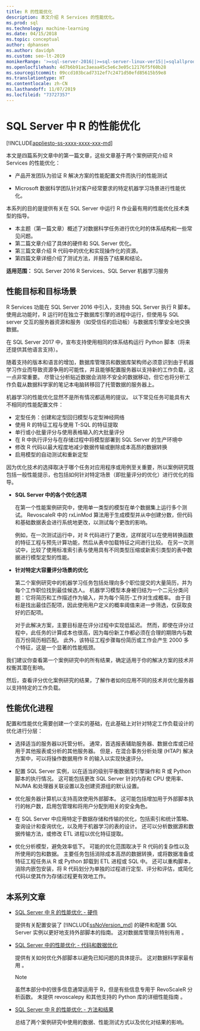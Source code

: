 ```yaml
---
title: R 的性能优化
description: 本文介绍 R Services 的性能优化。
ms.prod: sql
ms.technology: machine-learning
ms.date: 04/15/2018
ms.topic: conceptual
author: dphansen
ms.author: davidph
ms.custom: seo-lt-2019
monikerRange: '>=sql-server-2016||>=sql-server-linux-ver15||=sqlallproducts-allversions'
ms.openlocfilehash: 4d7b6b91ac3aeaa45c5e6c3e05c12176f5f60b28
ms.sourcegitcommit: 09ccd103bcad7312ef7c2471d50efd85615b59e8
ms.translationtype: HT
ms.contentlocale: zh-CN
ms.lasthandoff: 11/07/2019
ms.locfileid: "73727357"
---
```

# <a name="performance-tuning-for-r-in-sql-server"></a>SQL Server 中 R 的性能优化
[!INCLUDE[appliesto-ss-xxxx-xxxx-xxx-md](../../includes/appliesto-ss-xxxx-xxxx-xxx-md.md)]

本文是四篇系列文章中的第一篇文章，这些文章基于两个案例研究介绍 R Services 的性能优化：

- 产品开发团队为验证 R 解决方案的性能配置文件而执行的性能测试

- Microsoft 数据科学团队针对客户经常要求的特定机器学习场景进行性能优化。

本系列的目的是提供有关在 SQL Server 中运行 R 作业最有用的性能优化技术类型的指导。

+ 本主题（第一篇文章）概述了对数据科学任务进行优化时的体系结构和一些常见问题。
+ 第二篇文章介绍了具体的硬件和 SQL Server 优化。
+ 第三篇文章介绍 R 代码中的优化和实现操作化的资源。
+ 第四篇文章详细介绍了测试方法，并报告了结果和结论。

**适用范围：** SQL Server 2016 R Services、SQL Server 机器学习服务

## <a name="performance-goals-and-targeted-scenarios"></a>性能目标和目标场景

R Services 功能在 SQL Server 2016 中引入，支持由 SQL Server 执行 R 脚本。 使用此功能时，R 运行时在独立于数据库引擎的进程中运行，但使用与 SQL server 交互的服务器资源和服务（如受信任的启动板）与数据库引擎安全地交换数据。

在 SQL Server 2017 中，宣布支持使用相同的体系结构运行 Python 脚本（将来还提供其他语言支持）。

随着支持的版本和语言的增加，数据库管理员和数据库架构师必须意识到由于机器学习作业而导致资源争用的可能性，并且能够配置服务器以支持新的工作负载，这一点非常重要。 尽管让分析贴近数据会消除不安全的数据移动，但它也将分析工作负载从数据科学家的笔记本电脑转移回了托管数据的服务器上。

机器学习的性能优化显然不是所有情况都适用的提议。 以下常见任务可能具有大不相同的性能配置文件：

- 定型任务：创建和定型回归模型与定型神经网络
- 使用 R 的特征工程与使用 T-SQL 的特征提取
- 单行或小批量评分与使用表格输入的大批量评分
- 在 R 中执行评分与在存储过程中将模型部署到 SQL Server 的生产环境中
- 修改 R 代码以最大程度地减少数据传输或删除成本高昂的数据转换
- 启用模型的自动测试和重新定型

因为优化技术的选择取决于哪个任务对应用程序或用例至关重要，所以案例研究既包括一般性能提示，也包括如何针对特定场景（即批量评分的优化）进行优化的指导。

+ **SQL Server 中的各个优化选项**

    在第一个性能案例研究中，使用单一类型的模型在单个数据集上运行多个测试。 RevoscaleR 中的 rxLinMod 算法用于生成模型并从中创建分数，但代码和基础数据表会进行系统地更改，以测试每个更改的影响。

    例如，在一次测试运行中，对 R 代码进行了更改，这样就可以在使用转换函数的特征工程与预先计算功能，然后从表中加载特征之间进行比较。 在另一次测试中，比较了使用标准索引表与使用具有不同类型压缩或新索引类型的表中数据进行模型定型的性能。

+ **针对特定大容量评分场景的优化**

    第二个案例研究中的机器学习任务包括处理向多个职位提交的大量简历，并为每个工作职位找到最佳候选人。 机器学习模型本身被归结为一个二元分类问题：它将简历和工作描述作为输入，并为每个简历-工作对生成概率。 由于目标是找出最佳匹配项，因此使用用户定义的概率阈值来进一步筛选，仅获取良好的匹配项。

    对于此解决方案，主要目标是在评分过程中实现低延迟。 然而，即使在评分过程中，此任务的计算成本也很高，因为每份新工作都必须在合理的期限内与数百万份简历相匹配。 此外，该特征工程步骤每份简历或工作会产生 2000 多个特征，这是一个显著的性能瓶颈。

我们建议你查看第一个案例研究中的所有结果，确定适用于你的解决方案的技术并权衡其潜在影响。

然后，查看评分优化案例研究的结果，了解作者如何应用不同的技术并优化服务器以支持特定的工作负载。

## <a name="performance-optimization-process"></a>性能优化进程

配置和性能优化需要创建一个坚实的基础，在此基础上对针对特定工作负载设计的优化进行分层：

- 选择适当的服务器以托管分析。 通常，首选报表辅助服务器、数据仓库或已经用于其他报表或分析的其他服务器。 但是，在混合事务分析处理 (HTAP) 解决方案中，可以将操作数据用作 R 的输入以实现快速评分。

- 配置 SQL Server 实例，以在适当的级别平衡数据库引擎操作和 R 或 Python 脚本的执行情况。 这可能包括更改 SQL Server 针对内存和 CPU 使用率、NUMA 和处理器关联设置以及创建资源组的默认设置。

- 优化服务器计算机以支持高效使用外部脚本。 这可能包括增加用于外部脚本执行的帐户数，启用包管理和将用户分配到相关的安全角色。

- 在 SQL Server 中应用特定于数据存储和传输的优化，包括索引和统计策略、查询设计和查询优化，以及用于机器学习的表的设计。 还可以分析数据源和数据传输方法，或修改 ETL 进程以优化特征提取。

- 优化分析模型，避免效率低下。 可能的优化范围取决于 R 代码的复杂性以及所使用的包和数据。 主要任务包括消除成本高昂的数据转换，或将数据准备或特征工程任务从 R 或 Python 卸载到 ETL 进程或 SQL 中。 还可以重构脚本，消除内嵌包安装，将 R 代码划分为单独的过程进行定型、评分和评估，或简化代码以使其作为存储过程更有效地工作。

## <a name="articles-in-this-series"></a>本系列文章

+ [SQL Server 中 R 的性能优化 - 硬件](../r/sql-server-configuration-r-services.md)

    提供有关配置安装了 [!INCLUDE[ssNoVersion_md](../../includes/ssnoversion-md.md)] 的硬件和配置 SQL Server 实例以更好地支持外部脚本的指南。 这对数据库管理员特别有用  。

+ [SQL Server 中的性能优化 - 代码和数据优化](../r/r-and-data-optimization-r-services.md)

    提供有关如何优化外部脚本以避免已知问题的具体提示。 这对数据科学家最有用  。

    > [!NOTE]
    > 虽然本部分中的很多信息通常适用于 R，但是有些信息专用于 RevoScaleR 分析函数。 未提供 revoscalepy 和其他支持的 Python 库的详细性能指南  。
    >

+ [SQL Server 中 R 的性能优化 - 方法和结果](../r/performance-case-study-r-services.md)

    总结了两个案例研究中使用的数据、性能测试方式以及优化对结果的影响。
